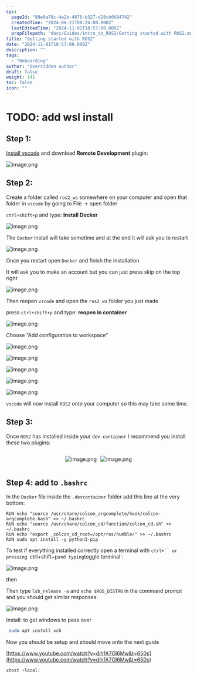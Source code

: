 ```yaml
---
sys:
  pageId: "89e0a78c-4e2b-4070-b327-d28cb0694742"
  createdTime: "2024-08-21T00:24:00.000Z"
  lastEditedTime: "2024-11-01T18:57:00.000Z"
  propFilepath: "docs/Guides/intro_to_ROS2/Getting started with ROS2.md"
title: "Getting started with ROS2"
date: "2024-11-01T18:57:00.000Z"
description: ""
tags:
  - "Onboarding"
author: "Overridden author"
draft: false
weight: 141
toc: false
icon: ""
---
```


# TODO: add wsl install

## Step 1:

[Install vscode](https://code.visualstudio.com/download) and download **Remote Development** plugin:

![image.png](https://prod-files-secure.s3.us-west-2.amazonaws.com/d518164a-d88e-44d1-a4ee-3adb3bd8bce0/efb52993-1881-4a40-b95e-6f020334f022/image.png?X-Amz-Algorithm=AWS4-HMAC-SHA256&X-Amz-Content-Sha256=UNSIGNED-PAYLOAD&X-Amz-Credential=ASIAZI2LB466Q33DSJWD%2F20250213%2Fus-west-2%2Fs3%2Faws4_request&X-Amz-Date=20250213T110329Z&X-Amz-Expires=3600&X-Amz-Security-Token=IQoJb3JpZ2luX2VjEOv%2F%2F%2F%2F%2F%2F%2F%2F%2F%2FwEaCXVzLXdlc3QtMiJIMEYCIQDUpYbkPJwSpLkprta4SR2Z2iYmMq1huzd%2BTKXy9gj%2BowIhAI%2Bf7RtALGDddUwGWrbpQ0FINaL5q3td6XGHCrc3d4yUKv8DCBQQABoMNjM3NDIzMTgzODA1Igy5pa6i7t7FHz4a%2B2sq3AORV%2BoqUKnrSng6X3XaTVBraXrSumDuN80SEyUB4bTkm5jj68NwOoSkgp5rWvqCkf1NUUts4J4ibF9oEklt0w2kAwAPyrCmd34CeDLQEP7ky%2BYikOnkf6t0H%2FXPBsshMGSuGdYN3AZrgRSWZ3Qs63m0GMFt6M%2FU0C02P2OCnksvwqJz4I9G1S6SVHuyZWwaqpBAChlDR4Vpzi4hbzD1%2BR5cuoC%2FEX1liRSKqfz9Hxx9KaY8JNv7ugs0ts3J4oVWPNoJPMblsUY82hv4AyHWP7rsS%2F7KWLPtk8L2ayQW4GfhI1Cm04hYHdid1oY6WrO8C8vV3Ho84nzSrEuDN6wwcftTsZc%2FxTi4Ror8R8riUFRLmi9Ki1yK6L0hktaGsN2aEJAJwELm%2FMyTT5yZD5qFhD0YYAr1hWMnRdq%2F4JDNmcEhZ2adzFDePfRHn43fCvhit5rcskusz5QKsva7K%2BdU%2F5vumA4q1QuUlaKPls7u3feucMs2DJ8%2FKrHgK86L3yLJj404F41bSJ6lzMVsIqZNoqFtMtzgqIdD4iCbBOHjQ%2FDl%2FBlHk7Gfm1tZHMOKHXJZYpAM8NdANvvgp%2BxwyWlrz%2BCxy7AoRL6XuYdiu%2BVp2kKZiR8euRD2fs%2FoWXM9TDDVobe9BjqkAZBJxdYUSkNAanqM8n4RStfqziPUtaV25DTSlPCQxV6bokLphvW70SFGb7EWtF0xQGkoteNnA7rZTtw2JMxbbO20eo4AKRdGh7tvRRXyIEYjLnermPI%2BdlxpJvjrEV68P8NGKvrAoIVl51yfQJsrAU1ugtBhmd4jrGSd5noyw0bHm%2FQ9zk1%2BesMlWKReDtw4wAJPdGqjx9KuX%2FTAe8ordgxo8nrL&X-Amz-Signature=4b07ee163b7cdd48b7753c00316a61b5ec496459a4ab836e8dc0386bc750c906&X-Amz-SignedHeaders=host&x-id=GetObject)

## Step 2:

Create a folder called `ros2_ws` somewhere on your computer and open that folder in `vscode` by going to File → open folder 

`ctrl+shift+p` and type: **Install Docker**

![image.png](https://prod-files-secure.s3.us-west-2.amazonaws.com/d518164a-d88e-44d1-a4ee-3adb3bd8bce0/2269dc0e-1cd5-47ff-bceb-c04ad9b2eab0/image.png?X-Amz-Algorithm=AWS4-HMAC-SHA256&X-Amz-Content-Sha256=UNSIGNED-PAYLOAD&X-Amz-Credential=ASIAZI2LB466Q33DSJWD%2F20250213%2Fus-west-2%2Fs3%2Faws4_request&X-Amz-Date=20250213T110329Z&X-Amz-Expires=3600&X-Amz-Security-Token=IQoJb3JpZ2luX2VjEOv%2F%2F%2F%2F%2F%2F%2F%2F%2F%2FwEaCXVzLXdlc3QtMiJIMEYCIQDUpYbkPJwSpLkprta4SR2Z2iYmMq1huzd%2BTKXy9gj%2BowIhAI%2Bf7RtALGDddUwGWrbpQ0FINaL5q3td6XGHCrc3d4yUKv8DCBQQABoMNjM3NDIzMTgzODA1Igy5pa6i7t7FHz4a%2B2sq3AORV%2BoqUKnrSng6X3XaTVBraXrSumDuN80SEyUB4bTkm5jj68NwOoSkgp5rWvqCkf1NUUts4J4ibF9oEklt0w2kAwAPyrCmd34CeDLQEP7ky%2BYikOnkf6t0H%2FXPBsshMGSuGdYN3AZrgRSWZ3Qs63m0GMFt6M%2FU0C02P2OCnksvwqJz4I9G1S6SVHuyZWwaqpBAChlDR4Vpzi4hbzD1%2BR5cuoC%2FEX1liRSKqfz9Hxx9KaY8JNv7ugs0ts3J4oVWPNoJPMblsUY82hv4AyHWP7rsS%2F7KWLPtk8L2ayQW4GfhI1Cm04hYHdid1oY6WrO8C8vV3Ho84nzSrEuDN6wwcftTsZc%2FxTi4Ror8R8riUFRLmi9Ki1yK6L0hktaGsN2aEJAJwELm%2FMyTT5yZD5qFhD0YYAr1hWMnRdq%2F4JDNmcEhZ2adzFDePfRHn43fCvhit5rcskusz5QKsva7K%2BdU%2F5vumA4q1QuUlaKPls7u3feucMs2DJ8%2FKrHgK86L3yLJj404F41bSJ6lzMVsIqZNoqFtMtzgqIdD4iCbBOHjQ%2FDl%2FBlHk7Gfm1tZHMOKHXJZYpAM8NdANvvgp%2BxwyWlrz%2BCxy7AoRL6XuYdiu%2BVp2kKZiR8euRD2fs%2FoWXM9TDDVobe9BjqkAZBJxdYUSkNAanqM8n4RStfqziPUtaV25DTSlPCQxV6bokLphvW70SFGb7EWtF0xQGkoteNnA7rZTtw2JMxbbO20eo4AKRdGh7tvRRXyIEYjLnermPI%2BdlxpJvjrEV68P8NGKvrAoIVl51yfQJsrAU1ugtBhmd4jrGSd5noyw0bHm%2FQ9zk1%2BesMlWKReDtw4wAJPdGqjx9KuX%2FTAe8ordgxo8nrL&X-Amz-Signature=d7cab6f7c719d9af26a3fac599a0dc0a2dd379f91fd3607ee91722a611c31b5a&X-Amz-SignedHeaders=host&x-id=GetObject)

The `Docker` install will take sometime and at the end it will ask you to restart

![image.png](https://prod-files-secure.s3.us-west-2.amazonaws.com/d518164a-d88e-44d1-a4ee-3adb3bd8bce0/ed233f78-be33-4b1f-b89c-9c346c0e961e/image.png?X-Amz-Algorithm=AWS4-HMAC-SHA256&X-Amz-Content-Sha256=UNSIGNED-PAYLOAD&X-Amz-Credential=ASIAZI2LB466Q33DSJWD%2F20250213%2Fus-west-2%2Fs3%2Faws4_request&X-Amz-Date=20250213T110329Z&X-Amz-Expires=3600&X-Amz-Security-Token=IQoJb3JpZ2luX2VjEOv%2F%2F%2F%2F%2F%2F%2F%2F%2F%2FwEaCXVzLXdlc3QtMiJIMEYCIQDUpYbkPJwSpLkprta4SR2Z2iYmMq1huzd%2BTKXy9gj%2BowIhAI%2Bf7RtALGDddUwGWrbpQ0FINaL5q3td6XGHCrc3d4yUKv8DCBQQABoMNjM3NDIzMTgzODA1Igy5pa6i7t7FHz4a%2B2sq3AORV%2BoqUKnrSng6X3XaTVBraXrSumDuN80SEyUB4bTkm5jj68NwOoSkgp5rWvqCkf1NUUts4J4ibF9oEklt0w2kAwAPyrCmd34CeDLQEP7ky%2BYikOnkf6t0H%2FXPBsshMGSuGdYN3AZrgRSWZ3Qs63m0GMFt6M%2FU0C02P2OCnksvwqJz4I9G1S6SVHuyZWwaqpBAChlDR4Vpzi4hbzD1%2BR5cuoC%2FEX1liRSKqfz9Hxx9KaY8JNv7ugs0ts3J4oVWPNoJPMblsUY82hv4AyHWP7rsS%2F7KWLPtk8L2ayQW4GfhI1Cm04hYHdid1oY6WrO8C8vV3Ho84nzSrEuDN6wwcftTsZc%2FxTi4Ror8R8riUFRLmi9Ki1yK6L0hktaGsN2aEJAJwELm%2FMyTT5yZD5qFhD0YYAr1hWMnRdq%2F4JDNmcEhZ2adzFDePfRHn43fCvhit5rcskusz5QKsva7K%2BdU%2F5vumA4q1QuUlaKPls7u3feucMs2DJ8%2FKrHgK86L3yLJj404F41bSJ6lzMVsIqZNoqFtMtzgqIdD4iCbBOHjQ%2FDl%2FBlHk7Gfm1tZHMOKHXJZYpAM8NdANvvgp%2BxwyWlrz%2BCxy7AoRL6XuYdiu%2BVp2kKZiR8euRD2fs%2FoWXM9TDDVobe9BjqkAZBJxdYUSkNAanqM8n4RStfqziPUtaV25DTSlPCQxV6bokLphvW70SFGb7EWtF0xQGkoteNnA7rZTtw2JMxbbO20eo4AKRdGh7tvRRXyIEYjLnermPI%2BdlxpJvjrEV68P8NGKvrAoIVl51yfQJsrAU1ugtBhmd4jrGSd5noyw0bHm%2FQ9zk1%2BesMlWKReDtw4wAJPdGqjx9KuX%2FTAe8ordgxo8nrL&X-Amz-Signature=cb152818ed8342ec3037279ce8f4b354a4effaa506889e11bc7af78297328577&X-Amz-SignedHeaders=host&x-id=GetObject)

Once you restart open `Docker` and finish the installation

It will ask you to make an account but you can just press skip on the top right

![image.png](https://prod-files-secure.s3.us-west-2.amazonaws.com/d518164a-d88e-44d1-a4ee-3adb3bd8bce0/21010ad9-1659-4fd9-9f59-9932a09b2a3d/image.png?X-Amz-Algorithm=AWS4-HMAC-SHA256&X-Amz-Content-Sha256=UNSIGNED-PAYLOAD&X-Amz-Credential=ASIAZI2LB466Q33DSJWD%2F20250213%2Fus-west-2%2Fs3%2Faws4_request&X-Amz-Date=20250213T110329Z&X-Amz-Expires=3600&X-Amz-Security-Token=IQoJb3JpZ2luX2VjEOv%2F%2F%2F%2F%2F%2F%2F%2F%2F%2FwEaCXVzLXdlc3QtMiJIMEYCIQDUpYbkPJwSpLkprta4SR2Z2iYmMq1huzd%2BTKXy9gj%2BowIhAI%2Bf7RtALGDddUwGWrbpQ0FINaL5q3td6XGHCrc3d4yUKv8DCBQQABoMNjM3NDIzMTgzODA1Igy5pa6i7t7FHz4a%2B2sq3AORV%2BoqUKnrSng6X3XaTVBraXrSumDuN80SEyUB4bTkm5jj68NwOoSkgp5rWvqCkf1NUUts4J4ibF9oEklt0w2kAwAPyrCmd34CeDLQEP7ky%2BYikOnkf6t0H%2FXPBsshMGSuGdYN3AZrgRSWZ3Qs63m0GMFt6M%2FU0C02P2OCnksvwqJz4I9G1S6SVHuyZWwaqpBAChlDR4Vpzi4hbzD1%2BR5cuoC%2FEX1liRSKqfz9Hxx9KaY8JNv7ugs0ts3J4oVWPNoJPMblsUY82hv4AyHWP7rsS%2F7KWLPtk8L2ayQW4GfhI1Cm04hYHdid1oY6WrO8C8vV3Ho84nzSrEuDN6wwcftTsZc%2FxTi4Ror8R8riUFRLmi9Ki1yK6L0hktaGsN2aEJAJwELm%2FMyTT5yZD5qFhD0YYAr1hWMnRdq%2F4JDNmcEhZ2adzFDePfRHn43fCvhit5rcskusz5QKsva7K%2BdU%2F5vumA4q1QuUlaKPls7u3feucMs2DJ8%2FKrHgK86L3yLJj404F41bSJ6lzMVsIqZNoqFtMtzgqIdD4iCbBOHjQ%2FDl%2FBlHk7Gfm1tZHMOKHXJZYpAM8NdANvvgp%2BxwyWlrz%2BCxy7AoRL6XuYdiu%2BVp2kKZiR8euRD2fs%2FoWXM9TDDVobe9BjqkAZBJxdYUSkNAanqM8n4RStfqziPUtaV25DTSlPCQxV6bokLphvW70SFGb7EWtF0xQGkoteNnA7rZTtw2JMxbbO20eo4AKRdGh7tvRRXyIEYjLnermPI%2BdlxpJvjrEV68P8NGKvrAoIVl51yfQJsrAU1ugtBhmd4jrGSd5noyw0bHm%2FQ9zk1%2BesMlWKReDtw4wAJPdGqjx9KuX%2FTAe8ordgxo8nrL&X-Amz-Signature=c35c543ce4174f51ff5e38a06b029abab4a24a4b635182a207b931ce9033ac57&X-Amz-SignedHeaders=host&x-id=GetObject)

Then reopen `vscode` and open the `ros2_ws` folder you just made

press `ctrl+shift+p` and type: **reopen in container**

![image.png](https://prod-files-secure.s3.us-west-2.amazonaws.com/d518164a-d88e-44d1-a4ee-3adb3bd8bce0/4e93b8c2-41ad-488c-8095-c74205196118/image.png?X-Amz-Algorithm=AWS4-HMAC-SHA256&X-Amz-Content-Sha256=UNSIGNED-PAYLOAD&X-Amz-Credential=ASIAZI2LB466Q33DSJWD%2F20250213%2Fus-west-2%2Fs3%2Faws4_request&X-Amz-Date=20250213T110329Z&X-Amz-Expires=3600&X-Amz-Security-Token=IQoJb3JpZ2luX2VjEOv%2F%2F%2F%2F%2F%2F%2F%2F%2F%2FwEaCXVzLXdlc3QtMiJIMEYCIQDUpYbkPJwSpLkprta4SR2Z2iYmMq1huzd%2BTKXy9gj%2BowIhAI%2Bf7RtALGDddUwGWrbpQ0FINaL5q3td6XGHCrc3d4yUKv8DCBQQABoMNjM3NDIzMTgzODA1Igy5pa6i7t7FHz4a%2B2sq3AORV%2BoqUKnrSng6X3XaTVBraXrSumDuN80SEyUB4bTkm5jj68NwOoSkgp5rWvqCkf1NUUts4J4ibF9oEklt0w2kAwAPyrCmd34CeDLQEP7ky%2BYikOnkf6t0H%2FXPBsshMGSuGdYN3AZrgRSWZ3Qs63m0GMFt6M%2FU0C02P2OCnksvwqJz4I9G1S6SVHuyZWwaqpBAChlDR4Vpzi4hbzD1%2BR5cuoC%2FEX1liRSKqfz9Hxx9KaY8JNv7ugs0ts3J4oVWPNoJPMblsUY82hv4AyHWP7rsS%2F7KWLPtk8L2ayQW4GfhI1Cm04hYHdid1oY6WrO8C8vV3Ho84nzSrEuDN6wwcftTsZc%2FxTi4Ror8R8riUFRLmi9Ki1yK6L0hktaGsN2aEJAJwELm%2FMyTT5yZD5qFhD0YYAr1hWMnRdq%2F4JDNmcEhZ2adzFDePfRHn43fCvhit5rcskusz5QKsva7K%2BdU%2F5vumA4q1QuUlaKPls7u3feucMs2DJ8%2FKrHgK86L3yLJj404F41bSJ6lzMVsIqZNoqFtMtzgqIdD4iCbBOHjQ%2FDl%2FBlHk7Gfm1tZHMOKHXJZYpAM8NdANvvgp%2BxwyWlrz%2BCxy7AoRL6XuYdiu%2BVp2kKZiR8euRD2fs%2FoWXM9TDDVobe9BjqkAZBJxdYUSkNAanqM8n4RStfqziPUtaV25DTSlPCQxV6bokLphvW70SFGb7EWtF0xQGkoteNnA7rZTtw2JMxbbO20eo4AKRdGh7tvRRXyIEYjLnermPI%2BdlxpJvjrEV68P8NGKvrAoIVl51yfQJsrAU1ugtBhmd4jrGSd5noyw0bHm%2FQ9zk1%2BesMlWKReDtw4wAJPdGqjx9KuX%2FTAe8ordgxo8nrL&X-Amz-Signature=6b64a849081bafe8dab1328bffc1c0aa315347be07830e84cf9e320ca8448cd3&X-Amz-SignedHeaders=host&x-id=GetObject)

Choose “Add configuration to workspace”

![image.png](https://prod-files-secure.s3.us-west-2.amazonaws.com/d518164a-d88e-44d1-a4ee-3adb3bd8bce0/9560b282-5060-4989-ba37-97e7b2c22476/image.png?X-Amz-Algorithm=AWS4-HMAC-SHA256&X-Amz-Content-Sha256=UNSIGNED-PAYLOAD&X-Amz-Credential=ASIAZI2LB466Q33DSJWD%2F20250213%2Fus-west-2%2Fs3%2Faws4_request&X-Amz-Date=20250213T110329Z&X-Amz-Expires=3600&X-Amz-Security-Token=IQoJb3JpZ2luX2VjEOv%2F%2F%2F%2F%2F%2F%2F%2F%2F%2FwEaCXVzLXdlc3QtMiJIMEYCIQDUpYbkPJwSpLkprta4SR2Z2iYmMq1huzd%2BTKXy9gj%2BowIhAI%2Bf7RtALGDddUwGWrbpQ0FINaL5q3td6XGHCrc3d4yUKv8DCBQQABoMNjM3NDIzMTgzODA1Igy5pa6i7t7FHz4a%2B2sq3AORV%2BoqUKnrSng6X3XaTVBraXrSumDuN80SEyUB4bTkm5jj68NwOoSkgp5rWvqCkf1NUUts4J4ibF9oEklt0w2kAwAPyrCmd34CeDLQEP7ky%2BYikOnkf6t0H%2FXPBsshMGSuGdYN3AZrgRSWZ3Qs63m0GMFt6M%2FU0C02P2OCnksvwqJz4I9G1S6SVHuyZWwaqpBAChlDR4Vpzi4hbzD1%2BR5cuoC%2FEX1liRSKqfz9Hxx9KaY8JNv7ugs0ts3J4oVWPNoJPMblsUY82hv4AyHWP7rsS%2F7KWLPtk8L2ayQW4GfhI1Cm04hYHdid1oY6WrO8C8vV3Ho84nzSrEuDN6wwcftTsZc%2FxTi4Ror8R8riUFRLmi9Ki1yK6L0hktaGsN2aEJAJwELm%2FMyTT5yZD5qFhD0YYAr1hWMnRdq%2F4JDNmcEhZ2adzFDePfRHn43fCvhit5rcskusz5QKsva7K%2BdU%2F5vumA4q1QuUlaKPls7u3feucMs2DJ8%2FKrHgK86L3yLJj404F41bSJ6lzMVsIqZNoqFtMtzgqIdD4iCbBOHjQ%2FDl%2FBlHk7Gfm1tZHMOKHXJZYpAM8NdANvvgp%2BxwyWlrz%2BCxy7AoRL6XuYdiu%2BVp2kKZiR8euRD2fs%2FoWXM9TDDVobe9BjqkAZBJxdYUSkNAanqM8n4RStfqziPUtaV25DTSlPCQxV6bokLphvW70SFGb7EWtF0xQGkoteNnA7rZTtw2JMxbbO20eo4AKRdGh7tvRRXyIEYjLnermPI%2BdlxpJvjrEV68P8NGKvrAoIVl51yfQJsrAU1ugtBhmd4jrGSd5noyw0bHm%2FQ9zk1%2BesMlWKReDtw4wAJPdGqjx9KuX%2FTAe8ordgxo8nrL&X-Amz-Signature=a95d625f44be03f0eb20e63b50bc6fdbf5e7b72f6ad4573d7c769af1b6a93893&X-Amz-SignedHeaders=host&x-id=GetObject)

![image.png](https://prod-files-secure.s3.us-west-2.amazonaws.com/d518164a-d88e-44d1-a4ee-3adb3bd8bce0/2ee63f81-886b-48e8-a553-dc6e5eac99e4/image.png?X-Amz-Algorithm=AWS4-HMAC-SHA256&X-Amz-Content-Sha256=UNSIGNED-PAYLOAD&X-Amz-Credential=ASIAZI2LB466Q33DSJWD%2F20250213%2Fus-west-2%2Fs3%2Faws4_request&X-Amz-Date=20250213T110329Z&X-Amz-Expires=3600&X-Amz-Security-Token=IQoJb3JpZ2luX2VjEOv%2F%2F%2F%2F%2F%2F%2F%2F%2F%2FwEaCXVzLXdlc3QtMiJIMEYCIQDUpYbkPJwSpLkprta4SR2Z2iYmMq1huzd%2BTKXy9gj%2BowIhAI%2Bf7RtALGDddUwGWrbpQ0FINaL5q3td6XGHCrc3d4yUKv8DCBQQABoMNjM3NDIzMTgzODA1Igy5pa6i7t7FHz4a%2B2sq3AORV%2BoqUKnrSng6X3XaTVBraXrSumDuN80SEyUB4bTkm5jj68NwOoSkgp5rWvqCkf1NUUts4J4ibF9oEklt0w2kAwAPyrCmd34CeDLQEP7ky%2BYikOnkf6t0H%2FXPBsshMGSuGdYN3AZrgRSWZ3Qs63m0GMFt6M%2FU0C02P2OCnksvwqJz4I9G1S6SVHuyZWwaqpBAChlDR4Vpzi4hbzD1%2BR5cuoC%2FEX1liRSKqfz9Hxx9KaY8JNv7ugs0ts3J4oVWPNoJPMblsUY82hv4AyHWP7rsS%2F7KWLPtk8L2ayQW4GfhI1Cm04hYHdid1oY6WrO8C8vV3Ho84nzSrEuDN6wwcftTsZc%2FxTi4Ror8R8riUFRLmi9Ki1yK6L0hktaGsN2aEJAJwELm%2FMyTT5yZD5qFhD0YYAr1hWMnRdq%2F4JDNmcEhZ2adzFDePfRHn43fCvhit5rcskusz5QKsva7K%2BdU%2F5vumA4q1QuUlaKPls7u3feucMs2DJ8%2FKrHgK86L3yLJj404F41bSJ6lzMVsIqZNoqFtMtzgqIdD4iCbBOHjQ%2FDl%2FBlHk7Gfm1tZHMOKHXJZYpAM8NdANvvgp%2BxwyWlrz%2BCxy7AoRL6XuYdiu%2BVp2kKZiR8euRD2fs%2FoWXM9TDDVobe9BjqkAZBJxdYUSkNAanqM8n4RStfqziPUtaV25DTSlPCQxV6bokLphvW70SFGb7EWtF0xQGkoteNnA7rZTtw2JMxbbO20eo4AKRdGh7tvRRXyIEYjLnermPI%2BdlxpJvjrEV68P8NGKvrAoIVl51yfQJsrAU1ugtBhmd4jrGSd5noyw0bHm%2FQ9zk1%2BesMlWKReDtw4wAJPdGqjx9KuX%2FTAe8ordgxo8nrL&X-Amz-Signature=335633db6333b18a4eb1958192dbc9d51f194244a5b6266e0dc40bd02c02345b&X-Amz-SignedHeaders=host&x-id=GetObject)

![image.png](https://prod-files-secure.s3.us-west-2.amazonaws.com/d518164a-d88e-44d1-a4ee-3adb3bd8bce0/ae1580b2-b048-407e-aed9-b584224a7a04/image.png?X-Amz-Algorithm=AWS4-HMAC-SHA256&X-Amz-Content-Sha256=UNSIGNED-PAYLOAD&X-Amz-Credential=ASIAZI2LB466Q33DSJWD%2F20250213%2Fus-west-2%2Fs3%2Faws4_request&X-Amz-Date=20250213T110329Z&X-Amz-Expires=3600&X-Amz-Security-Token=IQoJb3JpZ2luX2VjEOv%2F%2F%2F%2F%2F%2F%2F%2F%2F%2FwEaCXVzLXdlc3QtMiJIMEYCIQDUpYbkPJwSpLkprta4SR2Z2iYmMq1huzd%2BTKXy9gj%2BowIhAI%2Bf7RtALGDddUwGWrbpQ0FINaL5q3td6XGHCrc3d4yUKv8DCBQQABoMNjM3NDIzMTgzODA1Igy5pa6i7t7FHz4a%2B2sq3AORV%2BoqUKnrSng6X3XaTVBraXrSumDuN80SEyUB4bTkm5jj68NwOoSkgp5rWvqCkf1NUUts4J4ibF9oEklt0w2kAwAPyrCmd34CeDLQEP7ky%2BYikOnkf6t0H%2FXPBsshMGSuGdYN3AZrgRSWZ3Qs63m0GMFt6M%2FU0C02P2OCnksvwqJz4I9G1S6SVHuyZWwaqpBAChlDR4Vpzi4hbzD1%2BR5cuoC%2FEX1liRSKqfz9Hxx9KaY8JNv7ugs0ts3J4oVWPNoJPMblsUY82hv4AyHWP7rsS%2F7KWLPtk8L2ayQW4GfhI1Cm04hYHdid1oY6WrO8C8vV3Ho84nzSrEuDN6wwcftTsZc%2FxTi4Ror8R8riUFRLmi9Ki1yK6L0hktaGsN2aEJAJwELm%2FMyTT5yZD5qFhD0YYAr1hWMnRdq%2F4JDNmcEhZ2adzFDePfRHn43fCvhit5rcskusz5QKsva7K%2BdU%2F5vumA4q1QuUlaKPls7u3feucMs2DJ8%2FKrHgK86L3yLJj404F41bSJ6lzMVsIqZNoqFtMtzgqIdD4iCbBOHjQ%2FDl%2FBlHk7Gfm1tZHMOKHXJZYpAM8NdANvvgp%2BxwyWlrz%2BCxy7AoRL6XuYdiu%2BVp2kKZiR8euRD2fs%2FoWXM9TDDVobe9BjqkAZBJxdYUSkNAanqM8n4RStfqziPUtaV25DTSlPCQxV6bokLphvW70SFGb7EWtF0xQGkoteNnA7rZTtw2JMxbbO20eo4AKRdGh7tvRRXyIEYjLnermPI%2BdlxpJvjrEV68P8NGKvrAoIVl51yfQJsrAU1ugtBhmd4jrGSd5noyw0bHm%2FQ9zk1%2BesMlWKReDtw4wAJPdGqjx9KuX%2FTAe8ordgxo8nrL&X-Amz-Signature=8fdde0fc039d27fba49689df326c55eb199f6718b3232bf158a443e92d1b3b71&X-Amz-SignedHeaders=host&x-id=GetObject)

![image.png](https://prod-files-secure.s3.us-west-2.amazonaws.com/d518164a-d88e-44d1-a4ee-3adb3bd8bce0/53255b28-f75e-430f-b9e3-c0ac8577e42b/image.png?X-Amz-Algorithm=AWS4-HMAC-SHA256&X-Amz-Content-Sha256=UNSIGNED-PAYLOAD&X-Amz-Credential=ASIAZI2LB466Q33DSJWD%2F20250213%2Fus-west-2%2Fs3%2Faws4_request&X-Amz-Date=20250213T110329Z&X-Amz-Expires=3600&X-Amz-Security-Token=IQoJb3JpZ2luX2VjEOv%2F%2F%2F%2F%2F%2F%2F%2F%2F%2FwEaCXVzLXdlc3QtMiJIMEYCIQDUpYbkPJwSpLkprta4SR2Z2iYmMq1huzd%2BTKXy9gj%2BowIhAI%2Bf7RtALGDddUwGWrbpQ0FINaL5q3td6XGHCrc3d4yUKv8DCBQQABoMNjM3NDIzMTgzODA1Igy5pa6i7t7FHz4a%2B2sq3AORV%2BoqUKnrSng6X3XaTVBraXrSumDuN80SEyUB4bTkm5jj68NwOoSkgp5rWvqCkf1NUUts4J4ibF9oEklt0w2kAwAPyrCmd34CeDLQEP7ky%2BYikOnkf6t0H%2FXPBsshMGSuGdYN3AZrgRSWZ3Qs63m0GMFt6M%2FU0C02P2OCnksvwqJz4I9G1S6SVHuyZWwaqpBAChlDR4Vpzi4hbzD1%2BR5cuoC%2FEX1liRSKqfz9Hxx9KaY8JNv7ugs0ts3J4oVWPNoJPMblsUY82hv4AyHWP7rsS%2F7KWLPtk8L2ayQW4GfhI1Cm04hYHdid1oY6WrO8C8vV3Ho84nzSrEuDN6wwcftTsZc%2FxTi4Ror8R8riUFRLmi9Ki1yK6L0hktaGsN2aEJAJwELm%2FMyTT5yZD5qFhD0YYAr1hWMnRdq%2F4JDNmcEhZ2adzFDePfRHn43fCvhit5rcskusz5QKsva7K%2BdU%2F5vumA4q1QuUlaKPls7u3feucMs2DJ8%2FKrHgK86L3yLJj404F41bSJ6lzMVsIqZNoqFtMtzgqIdD4iCbBOHjQ%2FDl%2FBlHk7Gfm1tZHMOKHXJZYpAM8NdANvvgp%2BxwyWlrz%2BCxy7AoRL6XuYdiu%2BVp2kKZiR8euRD2fs%2FoWXM9TDDVobe9BjqkAZBJxdYUSkNAanqM8n4RStfqziPUtaV25DTSlPCQxV6bokLphvW70SFGb7EWtF0xQGkoteNnA7rZTtw2JMxbbO20eo4AKRdGh7tvRRXyIEYjLnermPI%2BdlxpJvjrEV68P8NGKvrAoIVl51yfQJsrAU1ugtBhmd4jrGSd5noyw0bHm%2FQ9zk1%2BesMlWKReDtw4wAJPdGqjx9KuX%2FTAe8ordgxo8nrL&X-Amz-Signature=a30777fa4742bedf20ce71906da54d548a98b1205efe65c291413a04c32e6c23&X-Amz-SignedHeaders=host&x-id=GetObject)

![image.png](https://prod-files-secure.s3.us-west-2.amazonaws.com/d518164a-d88e-44d1-a4ee-3adb3bd8bce0/7c562767-5af9-4ffb-97d1-327bcdf4ee00/image.png?X-Amz-Algorithm=AWS4-HMAC-SHA256&X-Amz-Content-Sha256=UNSIGNED-PAYLOAD&X-Amz-Credential=ASIAZI2LB466Q33DSJWD%2F20250213%2Fus-west-2%2Fs3%2Faws4_request&X-Amz-Date=20250213T110329Z&X-Amz-Expires=3600&X-Amz-Security-Token=IQoJb3JpZ2luX2VjEOv%2F%2F%2F%2F%2F%2F%2F%2F%2F%2FwEaCXVzLXdlc3QtMiJIMEYCIQDUpYbkPJwSpLkprta4SR2Z2iYmMq1huzd%2BTKXy9gj%2BowIhAI%2Bf7RtALGDddUwGWrbpQ0FINaL5q3td6XGHCrc3d4yUKv8DCBQQABoMNjM3NDIzMTgzODA1Igy5pa6i7t7FHz4a%2B2sq3AORV%2BoqUKnrSng6X3XaTVBraXrSumDuN80SEyUB4bTkm5jj68NwOoSkgp5rWvqCkf1NUUts4J4ibF9oEklt0w2kAwAPyrCmd34CeDLQEP7ky%2BYikOnkf6t0H%2FXPBsshMGSuGdYN3AZrgRSWZ3Qs63m0GMFt6M%2FU0C02P2OCnksvwqJz4I9G1S6SVHuyZWwaqpBAChlDR4Vpzi4hbzD1%2BR5cuoC%2FEX1liRSKqfz9Hxx9KaY8JNv7ugs0ts3J4oVWPNoJPMblsUY82hv4AyHWP7rsS%2F7KWLPtk8L2ayQW4GfhI1Cm04hYHdid1oY6WrO8C8vV3Ho84nzSrEuDN6wwcftTsZc%2FxTi4Ror8R8riUFRLmi9Ki1yK6L0hktaGsN2aEJAJwELm%2FMyTT5yZD5qFhD0YYAr1hWMnRdq%2F4JDNmcEhZ2adzFDePfRHn43fCvhit5rcskusz5QKsva7K%2BdU%2F5vumA4q1QuUlaKPls7u3feucMs2DJ8%2FKrHgK86L3yLJj404F41bSJ6lzMVsIqZNoqFtMtzgqIdD4iCbBOHjQ%2FDl%2FBlHk7Gfm1tZHMOKHXJZYpAM8NdANvvgp%2BxwyWlrz%2BCxy7AoRL6XuYdiu%2BVp2kKZiR8euRD2fs%2FoWXM9TDDVobe9BjqkAZBJxdYUSkNAanqM8n4RStfqziPUtaV25DTSlPCQxV6bokLphvW70SFGb7EWtF0xQGkoteNnA7rZTtw2JMxbbO20eo4AKRdGh7tvRRXyIEYjLnermPI%2BdlxpJvjrEV68P8NGKvrAoIVl51yfQJsrAU1ugtBhmd4jrGSd5noyw0bHm%2FQ9zk1%2BesMlWKReDtw4wAJPdGqjx9KuX%2FTAe8ordgxo8nrL&X-Amz-Signature=9bfd57fbe758c58a37e5d8555c9adfaf65daa42c58dbd02d35d24b1c5b180122&X-Amz-SignedHeaders=host&x-id=GetObject)

`vscode` will now install `ROS2` onto your computer so this may take some time.

## Step 3:

Once `ROS2` has installed inside your `dev-container` I recommend you install these two plugins:

<div style="display: flex;flex-direction: row; column-gap:10px; max-width: 630px;justify-content: center;">
<div>

![image.png](https://prod-files-secure.s3.us-west-2.amazonaws.com/d518164a-d88e-44d1-a4ee-3adb3bd8bce0/3fc3d550-5a54-4ba1-ba6b-faa01cdb7369/image.png?X-Amz-Algorithm=AWS4-HMAC-SHA256&X-Amz-Content-Sha256=UNSIGNED-PAYLOAD&X-Amz-Credential=ASIAZI2LB466RT3H2H3M%2F20250213%2Fus-west-2%2Fs3%2Faws4_request&X-Amz-Date=20250213T110332Z&X-Amz-Expires=3600&X-Amz-Security-Token=IQoJb3JpZ2luX2VjEOv%2F%2F%2F%2F%2F%2F%2F%2F%2F%2FwEaCXVzLXdlc3QtMiJGMEQCIC2PyCT49ARVDOmVGwJix02aSE%2By7V1sb7tI1Ef5GLGiAiAbYl9IUuX2B13E6Zoje2bcJC4%2Fzthy4GkQefykDtC8mSr%2FAwgUEAAaDDYzNzQyMzE4MzgwNSIMuIqdQyH%2Bnf982Z3QKtwDUtb4uqerhK66MnRpnYBL1JSmYPYRzewfExds8W8I%2B6fX%2B3RTHMsI%2FFB7ia9elMz5yTdpCduBk6J5nrooa8OVTTV4KGJ3s6keqJFqQLdn2d5hlQ%2BoEAHudFGQE%2BoIKY9ICRpmJ1iGEvFYlrPSfYCNbBQHk%2FFp%2F59DF0TTAlo3yrUHBSmkw3dC3F7EIs9SCTl75dRFhXUnEeZx2MvcrTIZyI1BbW1vccnvtuNqjJgSVluwScuJuSJFxm85F%2BmGw99J9UXH25MNEVDcVQNHnalmtXh6vbDwKAqWSbNZ5pU6ifTr8MhPbum0Q%2BuQwc6%2FTK3Li7IYpleH5CovcA6wXYkj%2FbQELkV8Eo1CpVqmlXvmfnGUE4s0tDPv4aax75sqcF%2BR3EW5H%2F%2FWSh6tDoyntsnhlWIyvUpr%2BRhRPwitqSdOnay9eXmMw85xTuiJh%2FF0UY9FO1YG7pgdUPYkfBCwvseeLFQ9Whtz5RHYZ0UKke4FKmSjZliGRXUU2xq86gOWR45FX7k9QWsQRNUSQgMUXk1rrz4aF1tRkkscwmkYQ9fPyOECFrXhmKFRtHdDctt0IaSpYFyYYEHZIo857%2B9Lu9cAnjZCRTJWFcTNd%2FtoKjI3P%2FMIEbzwEfGSS3Ffq34w26G3vQY6pgEIhrWymVbDMarmIUBJQIl60iLso5US2%2FLnco3TCYaHVFsKUjudbs5Au7XHMxgGCufbP5rIBQZ0K7oYPpbgqGj6jxZybToB366Phok1Dt8yE6i0w%2FIkKYcYKtHfU2crYwxttM6WaQRxLp6nlI8MhmWSfrLJwWCD7O6OyNaLzYoNvve%2FzZ3m9gNcQp9yz3AKmSzsaK%2BX2k9FfCPpP%2FV6oj1W%2BVP94Zdc&X-Amz-Signature=c1da7455126e4f8441e2e18c168aa2a04ef779d29e379f5ad7c90defc72145fd&X-Amz-SignedHeaders=host&x-id=GetObject)

</div>
<div>

![image.png](https://prod-files-secure.s3.us-west-2.amazonaws.com/d518164a-d88e-44d1-a4ee-3adb3bd8bce0/d994cc66-13c2-4093-a5a3-f84cf4601a82/image.png?X-Amz-Algorithm=AWS4-HMAC-SHA256&X-Amz-Content-Sha256=UNSIGNED-PAYLOAD&X-Amz-Credential=ASIAZI2LB4664WZH3AM2%2F20250213%2Fus-west-2%2Fs3%2Faws4_request&X-Amz-Date=20250213T110332Z&X-Amz-Expires=3600&X-Amz-Security-Token=IQoJb3JpZ2luX2VjEOv%2F%2F%2F%2F%2F%2F%2F%2F%2F%2FwEaCXVzLXdlc3QtMiJGMEQCIBgcn9c4qStQ8c7nzaem6CvLt2z5IO4QarfE1dYdN%2FYrAiBX0S1pyk9tePT8Cp8YQkPvbmwK%2BfK7%2B12W9%2BwytBsQ9ir%2FAwgUEAAaDDYzNzQyMzE4MzgwNSIM19Tx79al9CAI2LcDKtwDXec%2FC8ZerwdkgL6EKrrfgig9uq8S7l9Dik1qQvy3%2BYzEVs%2FR09yTvgY9Mlyjh4U6t6hNch90W1PWrlZgdlijPeJtGZDv5FzMrBfMaDUzvlTkRq145OXvWl7Ika7%2F6fv5eXTY%2BWXZMjzBPM%2Bqy2GTzMZO260a6ux9Z9rf3VLz20nsWT%2BNbBCf4jxsmnMGnfw2X9oqbmKs0qUt6Zp1enjszMThenZqsqM%2BivQxoJ0%2BYolYcx0w6%2F69lZ0EHJ4SGcsCWtGbo8guqU2brusNdmoFNW48%2BK8fQBva4iq3Q8VZNqC6bjILHcQJJsG%2BbFwfDL%2BC47GVJhBas%2BRC2BDM21W1rV9lz2%2Fe7UNuKdpItofYZ0q%2FcHCPvvb%2FhB9Vl%2BsmjeyEiVjRCk5VgQfqdwbyiDFehRN9Ky%2BVMw6y5DG%2FpYWS0ZARAj8kPDRx%2B8qD1Zk0QdBkDYJfTrzbIcChuaEEAgdLK0%2FD%2F7L5TEiIHIDrxm8s93w93%2BPhBAE8c80B7dUogXOosieYeLrux6dCpBVboVybPWe5tqTa1lf9bF1yDHNXPAa9XZqBQk71pM5OsJSiBG9htPnQGK0zs3qMlILiusnHJUHARYzPW7yEcmz59pE5p%2FJrsbrPw2WsFvN9Ho4w7aG3vQY6pgFF8eHUtq3mmzbASPaMuBsnMEymwNDWKblfJBiwmIoUH1g6B21%2F%2BwRRA8oKaiFT0i%2B62uMSiwkU3E3jQH6lhU1qF7%2BfZmc%2BiUw8KDbav8o24vEfq3CPHSkZGC%2B4b0tWKJ8PEqM6NM5wpvnwu41pLWO1LATL4g9CqyRLI5h162LZveQkOpvmwVpwdeTJ0fqARFPQtQob3J5%2FwH5RUrVDdygAwmJLoFHK&X-Amz-Signature=342150d5565621caacff18349116584f83981d6152f91cf6ab1fac8fa4a77ca5&X-Amz-SignedHeaders=host&x-id=GetObject)

</div>
</div>

## Step 4: add to `.bashrc`

In the `Docker` file inside the `.devcontainer` folder add this line at the very bottom: 

```docker
RUN echo "source /usr/share/colcon_argcomplete/hook/colcon-argcomplete.bash" >> ~/.bashrc
RUN echo "source /usr/share/colcon_cd/function/colcon_cd.sh" >> ~/.bashrc
RUN echo "export _colcon_cd_root=/opt/ros/humble/" >> ~/.bashrc
RUN sudo apt install -y python3-pip 
```

To test if everything installed correctly open a terminal with `ctrl+`` or pressing `ctrl+shift+p` and typing `toggle terminal`:

![image.png](https://prod-files-secure.s3.us-west-2.amazonaws.com/d518164a-d88e-44d1-a4ee-3adb3bd8bce0/6a4943d8-b04e-4c02-9a58-775f3384d1a5/image.png?X-Amz-Algorithm=AWS4-HMAC-SHA256&X-Amz-Content-Sha256=UNSIGNED-PAYLOAD&X-Amz-Credential=ASIAZI2LB466Q33DSJWD%2F20250213%2Fus-west-2%2Fs3%2Faws4_request&X-Amz-Date=20250213T110329Z&X-Amz-Expires=3600&X-Amz-Security-Token=IQoJb3JpZ2luX2VjEOv%2F%2F%2F%2F%2F%2F%2F%2F%2F%2FwEaCXVzLXdlc3QtMiJIMEYCIQDUpYbkPJwSpLkprta4SR2Z2iYmMq1huzd%2BTKXy9gj%2BowIhAI%2Bf7RtALGDddUwGWrbpQ0FINaL5q3td6XGHCrc3d4yUKv8DCBQQABoMNjM3NDIzMTgzODA1Igy5pa6i7t7FHz4a%2B2sq3AORV%2BoqUKnrSng6X3XaTVBraXrSumDuN80SEyUB4bTkm5jj68NwOoSkgp5rWvqCkf1NUUts4J4ibF9oEklt0w2kAwAPyrCmd34CeDLQEP7ky%2BYikOnkf6t0H%2FXPBsshMGSuGdYN3AZrgRSWZ3Qs63m0GMFt6M%2FU0C02P2OCnksvwqJz4I9G1S6SVHuyZWwaqpBAChlDR4Vpzi4hbzD1%2BR5cuoC%2FEX1liRSKqfz9Hxx9KaY8JNv7ugs0ts3J4oVWPNoJPMblsUY82hv4AyHWP7rsS%2F7KWLPtk8L2ayQW4GfhI1Cm04hYHdid1oY6WrO8C8vV3Ho84nzSrEuDN6wwcftTsZc%2FxTi4Ror8R8riUFRLmi9Ki1yK6L0hktaGsN2aEJAJwELm%2FMyTT5yZD5qFhD0YYAr1hWMnRdq%2F4JDNmcEhZ2adzFDePfRHn43fCvhit5rcskusz5QKsva7K%2BdU%2F5vumA4q1QuUlaKPls7u3feucMs2DJ8%2FKrHgK86L3yLJj404F41bSJ6lzMVsIqZNoqFtMtzgqIdD4iCbBOHjQ%2FDl%2FBlHk7Gfm1tZHMOKHXJZYpAM8NdANvvgp%2BxwyWlrz%2BCxy7AoRL6XuYdiu%2BVp2kKZiR8euRD2fs%2FoWXM9TDDVobe9BjqkAZBJxdYUSkNAanqM8n4RStfqziPUtaV25DTSlPCQxV6bokLphvW70SFGb7EWtF0xQGkoteNnA7rZTtw2JMxbbO20eo4AKRdGh7tvRRXyIEYjLnermPI%2BdlxpJvjrEV68P8NGKvrAoIVl51yfQJsrAU1ugtBhmd4jrGSd5noyw0bHm%2FQ9zk1%2BesMlWKReDtw4wAJPdGqjx9KuX%2FTAe8ordgxo8nrL&X-Amz-Signature=b274d200fbb7de7c75f928599735f30e2f8457910b82989023ba7497a3de7505&X-Amz-SignedHeaders=host&x-id=GetObject)

then 

Then type `lsb_release -a` and `echo $ROS_DISTRO` in the command prompt and you should get similar responses:

![image.png](https://prod-files-secure.s3.us-west-2.amazonaws.com/d518164a-d88e-44d1-a4ee-3adb3bd8bce0/3e635dec-a805-4e85-8b9e-d000e5b71a4e/image.png?X-Amz-Algorithm=AWS4-HMAC-SHA256&X-Amz-Content-Sha256=UNSIGNED-PAYLOAD&X-Amz-Credential=ASIAZI2LB466Q33DSJWD%2F20250213%2Fus-west-2%2Fs3%2Faws4_request&X-Amz-Date=20250213T110329Z&X-Amz-Expires=3600&X-Amz-Security-Token=IQoJb3JpZ2luX2VjEOv%2F%2F%2F%2F%2F%2F%2F%2F%2F%2FwEaCXVzLXdlc3QtMiJIMEYCIQDUpYbkPJwSpLkprta4SR2Z2iYmMq1huzd%2BTKXy9gj%2BowIhAI%2Bf7RtALGDddUwGWrbpQ0FINaL5q3td6XGHCrc3d4yUKv8DCBQQABoMNjM3NDIzMTgzODA1Igy5pa6i7t7FHz4a%2B2sq3AORV%2BoqUKnrSng6X3XaTVBraXrSumDuN80SEyUB4bTkm5jj68NwOoSkgp5rWvqCkf1NUUts4J4ibF9oEklt0w2kAwAPyrCmd34CeDLQEP7ky%2BYikOnkf6t0H%2FXPBsshMGSuGdYN3AZrgRSWZ3Qs63m0GMFt6M%2FU0C02P2OCnksvwqJz4I9G1S6SVHuyZWwaqpBAChlDR4Vpzi4hbzD1%2BR5cuoC%2FEX1liRSKqfz9Hxx9KaY8JNv7ugs0ts3J4oVWPNoJPMblsUY82hv4AyHWP7rsS%2F7KWLPtk8L2ayQW4GfhI1Cm04hYHdid1oY6WrO8C8vV3Ho84nzSrEuDN6wwcftTsZc%2FxTi4Ror8R8riUFRLmi9Ki1yK6L0hktaGsN2aEJAJwELm%2FMyTT5yZD5qFhD0YYAr1hWMnRdq%2F4JDNmcEhZ2adzFDePfRHn43fCvhit5rcskusz5QKsva7K%2BdU%2F5vumA4q1QuUlaKPls7u3feucMs2DJ8%2FKrHgK86L3yLJj404F41bSJ6lzMVsIqZNoqFtMtzgqIdD4iCbBOHjQ%2FDl%2FBlHk7Gfm1tZHMOKHXJZYpAM8NdANvvgp%2BxwyWlrz%2BCxy7AoRL6XuYdiu%2BVp2kKZiR8euRD2fs%2FoWXM9TDDVobe9BjqkAZBJxdYUSkNAanqM8n4RStfqziPUtaV25DTSlPCQxV6bokLphvW70SFGb7EWtF0xQGkoteNnA7rZTtw2JMxbbO20eo4AKRdGh7tvRRXyIEYjLnermPI%2BdlxpJvjrEV68P8NGKvrAoIVl51yfQJsrAU1ugtBhmd4jrGSd5noyw0bHm%2FQ9zk1%2BesMlWKReDtw4wAJPdGqjx9KuX%2FTAe8ordgxo8nrL&X-Amz-Signature=e96e41fa8449436a68843b654797dea8f10aa15077421f61631a8b1811827d8a&X-Amz-SignedHeaders=host&x-id=GetObject)

Install:  to get windows to pass over

```bash
 sudo apt install xcb
```

Now you should be setup and should move onto the next guide 

[https://www.youtube.com/watch?v=dihfA7Ol6Mw&t=650s](https://www.youtube.com/watch?v=dihfA7Ol6Mw&t=650s)

```python
xhost +local:
```
